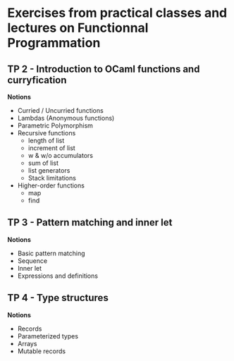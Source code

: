 # Exercises from practical classes and lectures on Functionnal Programmation


## TP 2 - Introduction to OCaml functions and curryfication

**Notions**

- Curried / Uncurried functions
- Lambdas (Anonymous functions)
- Parametric Polymorphism
- Recursive functions
    - length of list
    - increment of list
    - w & w/o accumulators
    - sum of list
    - list generators
    - Stack limitations
- Higher-order functions
    - map
    - find

## TP 3 - Pattern matching and inner let

**Notions**

- Basic pattern matching
- Sequence
- Inner let
- Expressions and definitions

## TP 4 - Type structures

**Notions**

- Records
- Parameterized types
- Arrays
- Mutable records